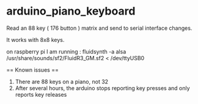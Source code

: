 # arduino_piano_keyboard
Read an 88 key ( 176 button ) matrix and send to serial interface changes.


It works with 8x8 keys.

on raspberry pi I am running : 
   fluidsynth -a alsa /usr/share/sounds/sf2/FluidR3_GM.sf2 < /dev/ttyUSB0

   

== Known issues ==
1. There are 88 keys on a piano, not 32
2. After several hours, the arduino stops reporting key presses and only reports key releases
